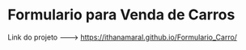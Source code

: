 # Formulario para Venda de Carros

Link do projeto ---> https://ithanamaral.github.io/Formulario_Carro/
